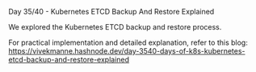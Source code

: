 Day 35/40 - Kubernetes ETCD Backup And Restore Explained

We explored the Kubernetes ETCD backup and restore process.

For practical implementation and detailed explanation, refer to this blog: https://vivekmanne.hashnode.dev/day-3540-days-of-k8s-kubernetes-etcd-backup-and-restore-explained